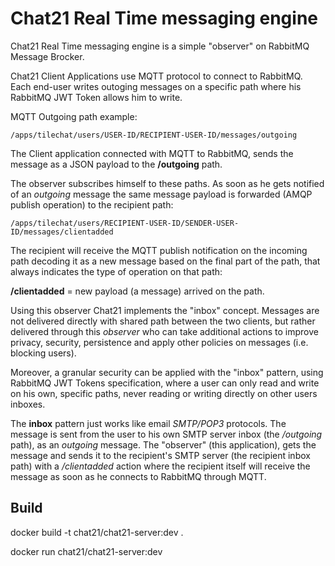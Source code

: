
# Chat21 Real Time messaging engine

Chat21 Real Time messaging engine is a simple "observer" on RabbitMQ Message Brocker.

Chat21 Client Applications use MQTT protocol to connect to RabbitMQ.
Each end-user writes outoging messages on a specific path where his RabbitMQ JWT Token
allows him to write.

MQTT Outgoing path example:

```
/apps/tilechat/users/USER-ID/RECIPIENT-USER-ID/messages/outgoing
```

The Client application connected with MQTT to RabbitMQ, sends the message as a JSON payload
to the **/outgoing** path.

The observer subscribes himself to these paths. As soon as he gets notified of an _outgoing_ message
the same message payload is forwarded (AMQP publish operation) to the recipient path:

```
/apps/tilechat/users/RECIPIENT-USER-ID/SENDER-USER-ID/messages/clientadded
```

The recipient will receive the MQTT publish notification on the incoming path decoding it as
a new message based on the final part of the path, that always indicates the type of operation
on that path:

**/clientadded** = new payload (a message) arrived on the path.

Using this observer Chat21 implements the "inbox" concept. Messages are not delivered 
directly with shared path between the two clients, but rather delivered through this _observer_ who can take additional
actions to improve privacy, security, persistence and apply other policies on messages (i.e. blocking users).

Moreover, a granular security can be applied with the "inbox" pattern, using RabbitMQ JWT Tokens specification,
where a user can only read and write on his own, specific paths, never reading or writing directly on
other users inboxes.

The **inbox** pattern just works like email _SMTP/POP3_ protocols. The message is sent from the user
to his own SMTP server inbox (the _/outgoing_ path), as an _outgoing_ message. The "observer" (this application),
gets the message and sends it to the recipient's SMTP server (the recipient inbox path) with a */clientadded* action
where the recipient itself will receive the message as soon as he connects to RabbitMQ through MQTT.

## Build

docker build -t chat21/chat21-server:dev .

docker run  chat21/chat21-server:dev

